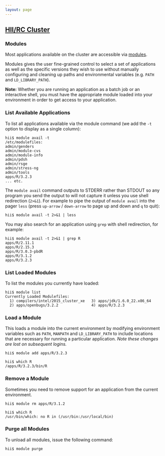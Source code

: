 ```yaml
---
layout: page
---
```


## [HII/RC Cluster](../hii-rc.html)

### Modules

Most applications available on the cluster are accessible via [modules](http://modules.sourceforge.net/).

Modules gives the user fine-grained control to select a set of applications as well as the specific versions they wish to use
without manually configuring and cleaning up paths and environmental variables (e.g. `PATH` and `LD_LIBRARY_PATH`).

**Note:** Whether you are running an application as a batch job or an interactive shell,
you must have the appropriate module loaded into your environment in order to get access to your application.

### List Available Applications

To list all applications available via the module command (we add the `-t` option to display as a single column):

```
hii$ module avail -t
/etc/modulefiles:
admin/genders
admin/module-cvs
admin/module-info
admin/pdsh
admin/rsge
admin/stress-ng
admin/tools
apps/R/3.2.3
... etc.
```

The `module avail` command outputs to STDERR rather than STDOUT so any program you send the output to will not capture it unless you use shell redirection (`2>&1`). For example to pipe the output of `module avail` into the pager `less` (press `up-arrow` / `down-arrow` to page up and down and `q` to quit):

```
hii$ module avail -t 2>&1 | less
```

You may also search for an application using `grep` with shell redirection, for example:

```
hii$ module avail -t 2>&1 | grep R
apps/R/2.11.1
apps/R/2.15.3
apps/R/3.0.3-pbdR
apps/R/3.1.2
apps/R/3.2.3
```

### List Loaded Modules

To list the modules you currently have loaded:

```
hii$ module list
Currently Loaded Modulefiles:
  1) compilers/intel/2015_cluster_xe   3) apps/jdk/1.6.0_22.x86_64
  2) apps/openbugs/3.2.2               4) apps/R/3.2.3
```

### Load a Module

This loads a module into the current environment by modifying environment variables such as `PATH`, `MANPATH` and `LD_LIBRARY_PATH`
to include locations that are necessary for running a particular application. *Note these changes are lost on subsequent logins.*

```
hii$ module add apps/R/3.2.3

hii$ which R
/apps/R/3.2.3/bin/R
```

### Remove a Module

Sometimes you need to remove support for an application from the current environment.

```
hii$ module rm apps/R/3.1.2

hii$ which R
/usr/bin/which: no R in (/usr/bin:/usr/local/bin)
```

### Purge all Modules

To unload all modules, issue the following command:

```
hii$ module purge
```
